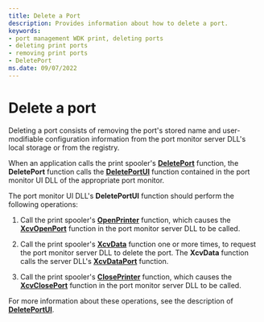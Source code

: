 ```yaml
---
title: Delete a Port
description: Provides information about how to delete a port.
keywords:
- port management WDK print, deleting ports
- deleting print ports
- removing print ports
- DeletePort
ms.date: 09/07/2022
---
```


# Delete a port

Deleting a port consists of removing the port's stored name and user-modifiable configuration information from the port monitor server DLL's local storage or from the registry.

When an application calls the print spooler's [**DeletePort**](/windows/win32/printdocs/deleteport) function, the **DeletePort** function calls the [**DeletePortUI**](/windows-hardware/drivers/ddi/winsplp/nf-winsplp-deleteportui) function contained in the port monitor UI DLL of the appropriate port monitor.

The port monitor UI DLL's **DeletePortUI** function should perform the following operations:

1. Call the print spooler's [**OpenPrinter**](/windows/win32/printdocs/openprinter) function, which causes the [**XcvOpenPort**](/windows-hardware/drivers/ddi/winsplp/nf-winsplp-xcvopenport) function in the port monitor server DLL to be called.

1. Call the print spooler's [**XcvData**](/previous-versions/ff564255(v=vs.85)) function one or more times, to request the port monitor server DLL to delete the port. The **XcvData** function calls the server DLL's [**XcvDataPort**](/windows-hardware/drivers/ddi/winsplp/nf-winsplp-xcvdataport) function.

1. Call the print spooler's [**ClosePrinter**](/windows/win32/printdocs/closeprinter) function, which causes the [**XcvClosePort**](/windows-hardware/drivers/ddi/winsplp/nf-winsplp-xcvcloseport) function in the port monitor server DLL to be called.

For more information about these operations, see the description of [**DeletePortUI**](/windows-hardware/drivers/ddi/winsplp/nf-winsplp-deleteportui).
